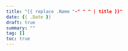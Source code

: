 ```yaml
---
title: "{{ replace .Name "-" " " | title }}"
date: {{ .Date }}
draft: true
summary: ""
tag: []
toc: true
---
```

